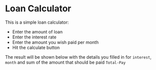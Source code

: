 # Loan Calculator

This is a simple loan calculator:

* Enter the amount of loan
* Enter the interest rate
* Enter the amount you wish paid per month
* Hit the calculate button

The result will be shown below with the details you filled in for `interest`, `month` and sum of the amount that should be paid `Total-Pay`

 